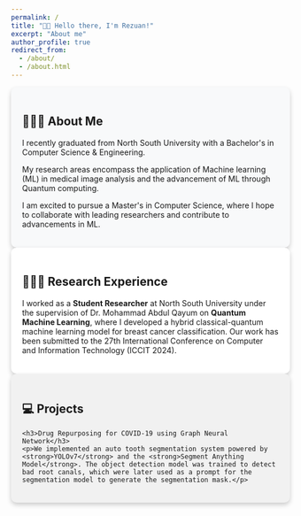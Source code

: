 ```yaml
---
permalink: /
title: "👋🏼 Hello there, I'm Rezuan!"
excerpt: "About me"
author_profile: true
redirect_from: 
  - /about/
  - /about.html
---
```




<div style="box-shadow: 0 4px 8px rgba(0, 0, 0, 0.2); padding: 20px; border-radius: 10px; background-color: #f8f9fa;">
    <h2>👨🏻‍💻 About Me</h2>
    <p>I recently graduated from North South University with a Bachelor's in Computer Science & Engineering.</p>
    <p>My research areas encompass the application of Machine learning (ML) in medical image analysis and the advancement of ML through Quantum computing.</p>
    <p>I am excited to pursue a Master's in Computer Science, where I hope to collaborate with leading researchers and contribute to advancements in ML.</p>
</div>


<div style="box-shadow: 0 4px 8px rgba(0, 0, 0, 0.2); padding: 20px; border-radius: 10px; background-color: #ffffff;">
    <h2>👨🏻‍🔬 Research Experience</h2>
    <p>I worked as a <strong>Student Researcher</strong> at North South University under the supervision of Dr. Mohammad Abdul Qayum on <strong>Quantum Machine Learning</strong>, where I developed a hybrid classical-quantum machine learning model for breast cancer classification. Our work has been submitted to the 27th International Conference on Computer and Information Technology (ICCIT 2024).</p>
</div>


<div style="box-shadow: 0 4px 8px rgba(0, 0, 0, 0.2); padding: 20px; border-radius: 10px; background-color: #f1f1f1;">
    <h2>💻 Projects</h2>

    <h3>Drug Repurposing for COVID-19 using Graph Neural Network</h3>
    <p>We implemented an auto tooth segmentation system powered by <strong>YOLOv7</strong> and the <strong>Segment Anything Model</strong>. The object detection model was trained to detect bad root canals, which were later used as a prompt for the segmentation model to generate the segmentation mask.</p>
</div>

